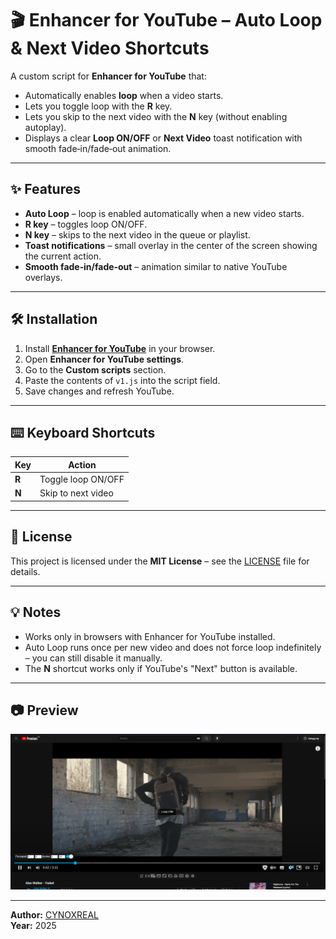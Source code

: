 # 🎬 Enhancer for YouTube – Auto Loop & Next Video Shortcuts

A custom script for **Enhancer for YouTube** that:
- Automatically enables **loop** when a video starts.
- Lets you toggle loop with the **R** key.
- Lets you skip to the next video with the **N** key (without enabling autoplay).
- Displays a clear **Loop ON/OFF** or **Next Video** toast notification with smooth fade‑in/fade‑out animation.

---

## ✨ Features
- **Auto Loop** – loop is enabled automatically when a new video starts.
- **R key** – toggles loop ON/OFF.
- **N key** – skips to the next video in the queue or playlist.
- **Toast notifications** – small overlay in the center of the screen showing the current action.
- **Smooth fade‑in/fade‑out** – animation similar to native YouTube overlays.

---

## 🛠 Installation
1. Install **[Enhancer for YouTube](https://www.mrfdev.com/enhancer-for-youtube)** in your browser.
2. Open **Enhancer for YouTube settings**.
3. Go to the **Custom scripts** section.
4. Paste the contents of `v1.js` into the script field.
5. Save changes and refresh YouTube.

---

## ⌨️ Keyboard Shortcuts
| Key | Action |
|-----|--------|
| **R** | Toggle loop ON/OFF |
| **N** | Skip to next video |

---

## 📜 License
This project is licensed under the **MIT License** – see the [LICENSE](LICENSE) file for details.

---

## 💡 Notes
- Works only in browsers with Enhancer for YouTube installed.
- Auto Loop runs once per new video and does not force loop indefinitely – you can still disable it manually.
- The **N** shortcut works only if YouTube's "Next" button is available.

---

## 📷 Preview
![Preview of script](https://github.com/CYNOXREAL/enhancer-youtube-loop-next-shortcuts/blob/main/images/preview.png)

---

**Author:** [CYNOXREAL](https://github.com/CYNOXREAL)  
**Year:** 2025
